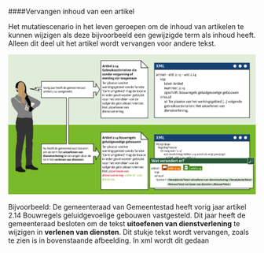 ####Vervangen inhoud van een artikel

Het mutatiescenario in het leven geroepen om de inhoud van artikelen te kunnen wijzigen als deze bijvoorbeeld
een gewijzigde term als inhoud heeft. Alleen dit deel uit het artikel wordt vervangen voor andere tekst.

![](media/Muteren_3A_VervangenInhoudArtikel.png)

Bijvoorbeeld: De gemeenteraad van Gemeentestad heeft vorig jaar artikel 2.14 Bouwregels geluidgevoelige gebouwen
vastgesteld. Dit jaar heeft de gemeenteraad besloten om de tekst **uitoefenen van dienstverlening** te wijzigen in
**verlenen van diensten**. Dit stukje tekst wordt vervangen, zoals te zien is in bovenstaande afbeelding.
In xml wordt dit gedaan







 
